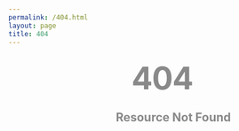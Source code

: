 ```yaml
---
permalink: /404.html
layout: page
title: 404
---
```


<style type="text/css" media="screen">
 .container{
    margin: 1em auto; max-width: 60em;
  }
  .content{
    background-image: url('/assets/images/trash_pandas.svg');
    background-repeat: no-repeat;
    background-position: left;
    height:600px;
    width:auto;
    }	
  .message{
    color:#898989;
    }
  .message p{
    text-align:right;
    }
  h1{
    margin: 30px 0 30px 50px;
    font-size: 4em;
    line-height: 1;
    letter-spacing: -1px;
    }
   h2{
     margin-left: 90px;
     }
     h1, h2{
     text-align: center;color:#898989;
     }
</style>

<div class="container content">
<div class="message">
  <h1>404</h1>
  <h2>Resource Not Found</h2>
</div>
</div>

